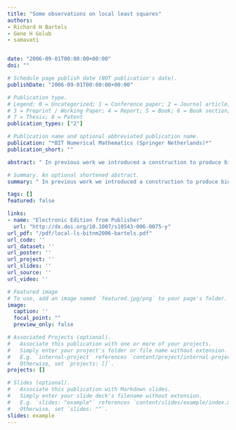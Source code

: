 ```yaml
---
title: "Some observations on local least squares"
authors:
- Richard H Bartels
- Gene H Golub
- samavati


date: "2006-09-01T00:00:00+00:00"
doi: ""

# Schedule page publish date (NOT publication's date).
publishDate: "2006-09-01T00:00:00+00:00"

# Publication type.
# Legend: 0 = Uncategorized; 1 = Conference paper; 2 = Journal article;
# 3 = Preprint / Working Paper; 4 = Report; 5 = Book; 6 = Book section;
# 7 = Thesis; 8 = Patent
publication_types: ["2"]

# Publication name and optional abbreviated publication name.
publication: "*BIT Numerical Mathematics (Springer Netherlands)*"
publication_short: ""

abstract: " In previous work we introduced a construction to produce biorthogonal multiresolutions from given subdivisions. The approach involved estimating the solution to a least squares problem by means of a number of smaller least squares approximations on local portions of the data. In this work we use a result by Dahlquist, et al. on the method of averages to make observational comparisons between this local least squares estimation and full least squares approximation. We have explored examples in two problem domains: data reduction and data approximation. We observe that, particularly for design matrices with a repetitive pattern of column entries, the least squares solution is often well estimated by local least squares, that the estimation rapidly improves with the size of the local least squares problems, and that the quality of the estimate is largely independent of the size of the full problem. "

# Summary. An optional shortened abstract.
summary: " In previous work we introduced a construction to produce biorthogonal multiresolutions from given subdivisions. The approach involved estimating the solution to a least squares problem by means of a number of smaller least squares approximations on local portions of the data. In this work we use a result by Dahlquist, et al. on the method of averages to make observational comparisons between this local least squares estimation and full least squares approximation. We have explored examples in t..."

tags: []
featured: false

links:
- name: "Electronic Edition from Publisher"
  url: "http://dx.doi.org/10.1007/s10543-006-0075-y"
url_pdf: "/pdf/local-ls-bitnm2006-bartels.pdf"
url_code: ''
url_dataset: ''
url_poster: ''
url_project: ''
url_slides: ''
url_source: ''
url_video: ''

# Featured image
# To use, add an image named `featured.jpg/png` to your page's folder. 
image:
  caption: ''
  focal_point: ""
  preview_only: false

# Associated Projects (optional).
#   Associate this publication with one or more of your projects.
#   Simply enter your project's folder or file name without extension.
#   E.g. `internal-project` references `content/project/internal-project/index.md`.
#   Otherwise, set `projects: []`.
projects: []

# Slides (optional).
#   Associate this publication with Markdown slides.
#   Simply enter your slide deck's filename without extension.
#   E.g. `slides: "example"` references `content/slides/example/index.md`.
#   Otherwise, set `slides: ""`.
slides: example
---
```

